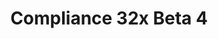 ---
layout: post
title: Compliance 32x Beta 4
permalink: /compliance32x/B4
header-img: https://database.faithfulpack.net/images/website/posts/32x/B4.jpg

long_text: |
  Some say these lands are bad, but we can assure you this beta isn't! We're almost there, we've reached 93%! This beta includes some new terracotta, edits to the gui screens, some color corrections to old textures, and a random assortment on other additions, ranging from nether bricks to bees. Enjoy!

main_changelog: changelogs/compliance32

download:
  - Java - 1.16.5 (GitHub):
    - https://github.com/Faithful-Resource-Pack/Resource-Pack-32x/releases/download/beta-4/Compliance-32x-Java-Beta-4.zip
  - Java - 1.16.5 (CurseForge):
    - https://www.curseforge.com/minecraft/texture-packs/faithful-32x/download/3238535
  - Bedrock - 1.16.210 (GitHub):
    - https://github.com/Faithful-Resource-Pack/Faithful-Bedrock-32x/releases/download/beta-4/Compliance-32x-Bedrock-Beta-4.mcpack
---